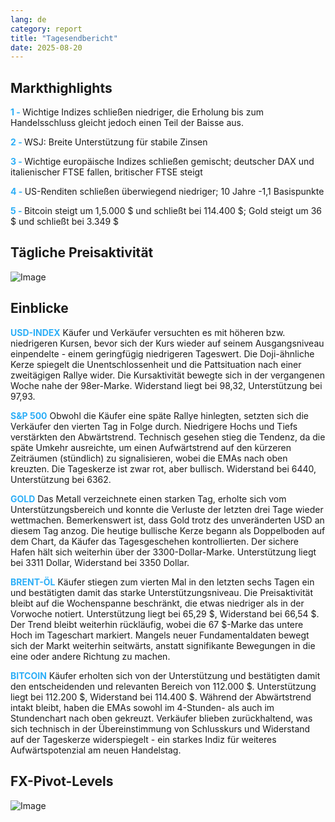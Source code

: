 ```yaml
---
lang: de
category: report
title: "Tagesendbericht"
date: 2025-08-20
---
```



<h2>Markthighlights</h2>
<strong style="color: #2caef7;">1 - </strong> Wichtige Indizes schließen niedriger, die Erholung bis zum Handelsschluss gleicht jedoch einen Teil der Baisse aus.


<strong style="color: #2caef7;">2 - </strong> WSJ: Breite Unterstützung für stabile Zinsen

<strong style="color: #2caef7;">3 - </strong> Wichtige europäische Indizes schließen gemischt; deutscher DAX und italienischer FTSE fallen, britischer FTSE steigt

<strong style="color: #2caef7;">4 - </strong> US-Renditen schließen überwiegend niedriger; 10 Jahre -1,1 Basispunkte

<strong style="color: #2caef7;">5 - </strong> Bitcoin steigt um 1,5.000 $ und schließt bei 114.400 $; Gold steigt um 36 $ und schließt bei 3.349 $



<h2>Tägliche Preisaktivität</h2>
<img src="https://markleighedu.github.io/img/Aug-2025/20-Aug-2025/price.jpg" alt="Image"/>

<h2>Einblicke</h2>
<strong style="color: #2caef7;">USD-INDEX</strong> Käufer und Verkäufer versuchten es mit höheren bzw. niedrigeren Kursen, bevor sich der Kurs wieder auf seinem Ausgangsniveau einpendelte - einem geringfügig niedrigeren Tageswert. Die Doji-ähnliche Kerze spiegelt die Unentschlossenheit und die Pattsituation nach einer zweitägigen Rallye wider. Die Kursaktivität bewegte sich in der vergangenen Woche nahe der 98er-Marke. Widerstand liegt bei 98,32, Unterstützung bei 97,93.

<strong style="color: #2caef7;">S&P 500</strong> Obwohl die Käufer eine späte Rallye hinlegten, setzten sich die Verkäufer den vierten Tag in Folge durch. Niedrigere Hochs und Tiefs verstärkten den Abwärtstrend. Technisch gesehen stieg die Tendenz, da die späte Umkehr ausreichte, um einen Aufwärtstrend auf den kürzeren Zeiträumen (stündlich) zu signalisieren, wobei die EMAs nach oben kreuzten. Die Tageskerze ist zwar rot, aber bullisch. Widerstand bei 6440, Unterstützung bei 6362.

<strong style="color: #2caef7;">GOLD</strong> Das Metall verzeichnete einen starken Tag, erholte sich vom Unterstützungsbereich und konnte die Verluste der letzten drei Tage wieder wettmachen. Bemerkenswert ist, dass Gold trotz des unveränderten USD an diesem Tag anzog. Die heutige bullische Kerze begann als Doppelboden auf dem Chart, da Käufer das Tagesgeschehen kontrollierten. Der sichere Hafen hält sich weiterhin über der 3300-Dollar-Marke. Unterstützung liegt bei 3311 Dollar, Widerstand bei 3350 Dollar.

<strong style="color: #2caef7;">BRENT-ÖL</strong> Käufer stiegen zum vierten Mal in den letzten sechs Tagen ein und bestätigten damit das starke Unterstützungsniveau. Die Preisaktivität bleibt auf die Wochenspanne beschränkt, die etwas niedriger als in der Vorwoche notiert. Unterstützung liegt bei 65,29 $, Widerstand bei 66,54 $. Der Trend bleibt weiterhin rückläufig, wobei die 67 $-Marke das untere Hoch im Tageschart markiert. Mangels neuer Fundamentaldaten bewegt sich der Markt weiterhin seitwärts, anstatt signifikante Bewegungen in die eine oder andere Richtung zu machen.

<strong style="color: #2caef7;">BITCOIN</strong> Käufer erholten sich von der Unterstützung und bestätigten damit den entscheidenden und relevanten Bereich von 112.000 $. Unterstützung liegt bei 112.200 $, Widerstand bei 114.400 $. Während der Abwärtstrend intakt bleibt, haben die EMAs sowohl im 4-Stunden- als auch im Stundenchart nach oben gekreuzt. Verkäufer blieben zurückhaltend, was sich technisch in der Übereinstimmung von Schlusskurs und Widerstand auf der Tageskerze widerspiegelt - ein starkes Indiz für weiteres Aufwärtspotenzial am neuen Handelstag.



<h2>FX-Pivot-Levels</h2>
<img src="https://markleighedu.github.io/img/Aug-2025/20-Aug-2025/pivot.jpg" alt="Image"/>